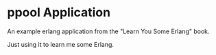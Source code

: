 ppool Application
=================

An example erlang application from the "Learn You Some Erlang" book.

Just using it to learn me some Erlang.
